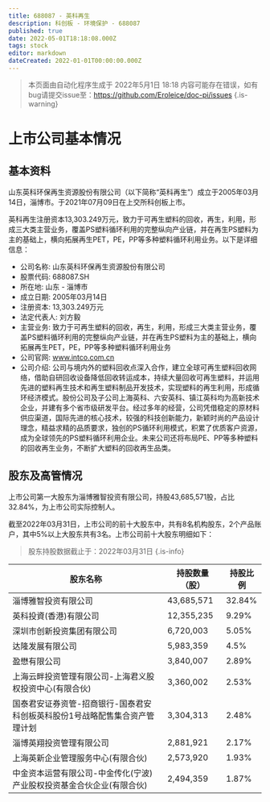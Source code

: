 ```yaml
---
title: 688087 - 英科再生
description: 科创板 - 环境保护 - 688087
published: true
date: 2022-05-01T18:18:08.000Z
tags: stock
editor: markdown
dateCreated: 2022-01-01T00:00:00.000Z
---
```


> 本页面由自动化程序生成于 2022年5月1日 18:18
> 内容可能存在错误，如有bug请提交issue至：https://github.com/Eroleice/doc-pi/issues
{.is-warning}

# 上市公司基本情况

## 基本资料

山东英科环保再生资源股份有限公司（以下简称“英科再生”）成立于2005年03月14日，淄博市。于2021年07月09日在上交所科创板上市。

英科再生注册资本13,303.249万元，致力于可再生塑料的回收，再生，利用，形成三大类主营业务，覆盖PS塑料循环利用的完整纵向产业链，并在再生PS塑料为主的基础上，横向拓展再生PET，PE，PP等多种塑料循环利用业务。以下是详细信息：

- 公司名称: 山东英科环保再生资源股份有限公司
- 股票代码: 688087.SH
- 所在地: 山东 - 淄博市
- 成立日期: 2005年03月14日
- 注册资本: 13,303.249万元
- 法定代表人: 刘方毅
- 主营业务: 致力于可再生塑料的回收，再生，利用，形成三大类主营业务，覆盖PS塑料循环利用的完整纵向产业链，并在再生PS塑料为主的基础上，横向拓展再生PET，PE，PP等多种塑料循环利用业务
- 公司官网: www.intco.com.cn
- 公司介绍: 公司与境内外的塑料回收点深入合作，建立全球可再生塑料回收网络，借助自研回收设备降低回收转运成本，持续大量回收可再生塑料，并运用先进的塑料再生技术和再生塑料制品开发技术，实现塑料的再生利用，形成循环经济模式。股份公司及子公司上海英科、六安英科、镇江英科均为高新技术企业，并建有多个省市级研发平台。经过多年的经营，公司凭借稳定的原材料供应渠道，国际先进的核心技术，较强的科技创新能力，新颖时尚的产品设计理念，精益求精的品质要求，独创的PS循环利用模式，积累了优质客户资源，成为全球领先的PS塑料循环利用企业。未来公司还将布局PE、PP等多种塑料的回收再生业务，不断扩大塑料的回收再生品类。


## 股东及高管情况

上市公司第一大股东为淄博雅智投资有限公司，持股43,685,571股，占比32.84%，为上市公司实际控制人。

截至2022年03月31日，上市公司的前十大股东中，共有8名机构股东，2个产品账户，其中5%以上大股东共有3名。上市公司前十大股东明细如下：

> 股东持股数据截止于：2022年03月31日
{.is-info}

| 股东名称 | 持股数量（股） | 持股比例 |
| --- | --- | --- |
| 淄博雅智投资有限公司 | 43,685,571 | 32.84% |
| 英科投資(香港)有限公司 | 12,355,235 | 9.29% |
| 深圳市创新投资集团有限公司 | 6,720,003 | 5.05% |
| 达隆发展有限公司 | 5,983,359 | 4.5% |
| 盈懋有限公司 | 3,840,007 | 2.89% |
| 上海云畔投资管理有限公司-上海君义股权投资中心(有限合伙) | 3,360,002 | 2.53% |
| 国泰君安证券资管-招商银行-国泰君安科创板英科股份1号战略配售集合资产管理计划 | 3,304,313 | 2.48% |
| 淄博英翔投资管理有限公司 | 2,881,921 | 2.17% |
| 上海英新企业管理服务中心(有限合伙) | 2,573,920 | 1.93% |
| 中金资本运营有限公司-中金传化(宁波)产业股权投资基金合伙企业(有限合伙) | 2,494,359 | 1.87% |




